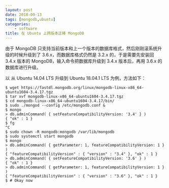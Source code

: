 ```yaml
---
layout: post
date: 2018-09-13
tags: [mongodb,ubuntu]
categories:
    - software
title: 在 Ubuntu 上跨版本迁移 MongoDB
---
```


由于 MongoDB 只支持当前版本和上一个版本的数据库格式，然后刚刚滚系统升级的时候升级到了 3.6.x，而数据库格式仍然是 3.2.x 的，于是需要先安装回 3.4.x 版本的 MongoDB，输入命令把数据库升级到 3.4.x 版本后，再用 3.6.x 的数据库进行升级。

以 从 Ubuntu 14.04 LTS 升级到 Ubuntu 18.04.1 LTS 为例，方法如下：

```shell
$ wget https://fastdl.mongodb.org/linux/mongodb-linux-x86_64-ubuntu1604-3.4.17.tgz
$ tar xvf mongodb-linux-x86_64-ubuntu1604-3.4.17.tgz
$ cd mongodb-linux-x86_64-ubuntu1604-3.4.17/bin/
$ sudo ./mongod --config /etc/mongodb.conf &
$ mongo
> db.adminCommand( { setFeatureCompatibilityVersion: '3.4' } )
{ "ok" : 1 }
$ fg
^C
$ sudo chown -R mongodb:mongodb /var/lib/mongodb
$ sudo systemctl start mongodb
$ mongo
> db.adminCommand( { getParameter: 1, featureCompatibilityVersion: 1 } )
{ "featureCompatibilityVersion" : { "version" : "3.4" }, "ok" : 1 }
> db.adminCommand( { setFeatureCompatibilityVersion: '3.6' } )
{ "ok" : 1 }
> db.adminCommand( { getParameter: 1, featureCompatibilityVersion: 1 } )
{ "featureCompatibilityVersion" : { "version" : "3.6" }, "ok" : 1 }
$ # Okay now
```